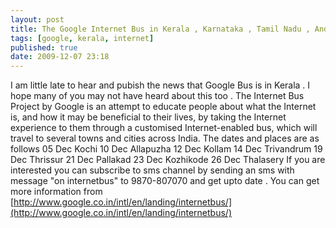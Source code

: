 ```yaml
---
layout: post
title: The Google Internet Bus in Kerala , Karnataka , Tamil Nadu , Andhra Pradesh
tags: [google, kerala, internet]
published: true
date: 2009-12-07 23:18
---
```

I am little late to hear and pubish the news that Google Bus is in Kerala . I hope many of you may not have heard about this too . The Internet Bus Project by Google is an attempt to educate people about what the Internet is, and how it may be beneficial to their lives, by taking the Internet experience to them through a customised Internet-enabled bus, which will travel to several towns and cities across India.  The dates and places are as follows  05 Dec Kochi 10 Dec Allapuzha 12 Dec Kollam 14 Dec Trivandrum 19 Dec Thrissur 21 Dec Pallakad 23 Dec Kozhikode 26 Dec Thalasery  If you are interested you can subscribe to sms channel by sending an sms with message "on internetbus" to 9870-807070 and get upto date .  You can get more information from [http://www.google.co.in/intl/en/landing/internetbus/](http://www.google.co.in/intl/en/landing/internetbus/)   
